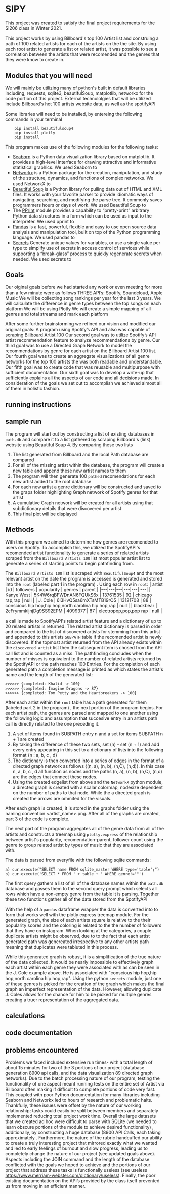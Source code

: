 # SIPY

This project was created to satisfy the final project requirements for the SI206 class in Winter 2021.

This project works by using Billboard's top 100 Artist list and construing a path of 100 related artists for each of the artists on the the site. By using each root artist to generate a list or related artist, it was possible to see a correlation between the artists that were recomended and the genres that they were know to create in.

## Modules that you will need

We will mainly be utilizing many of python's built in default libraries including, requests, sqlite3, beautifulSoup, matplotlib, networkx for the code portion of this project. External technololgies that will be utilized include Billboard's hot 100 artists website data, as well as the spotifyAPI

Some libraries will need to be installed, by entereing the following commands in your terminal

```
    pip install beautifulsoup4
    pip install plotly
    pip install
```

This program makes use of the following modules for the following tasks:

- [Seaborn](https://seaborn.pydata.org) is a Python data visualization library based on matplotlib. It provides a high-level interface for drawing attractive and informative statistical graphics. We used Seaborn to 
- [Networkx](https://networkx.org) is a Python package for the creation, manipulation, and study of the structure, dynamics, and functions of complex networks. We used NetworkX to 
- [Beautiful Soup](https://www.crummy.com/software/BeautifulSoup/bs4/doc/) is a Python library for pulling data out of HTML and XML files. It works with your favorite parser to provide idiomatic ways of navigating, searching, and modifying the parse tree. It commonly saves programmers hours or days of work. We used Beautiful Soup to 
- The [PPrint](https://github.com/python/cpython/blob/3.9/Lib/pprint.py) module provides a capability to “pretty-print” arbitrary Python data structures in a form which can be used as input to the interpreter. We used pprint to 
- [Pandas](https://pandas.pydata.org/) is a fast, powerful, flexible and easy to use open source data analysis and manipulation tool, built on top of the Python programming language. We used pandas to 
- [Secrets](https://pypi.org/project/python-secrets/) Generate unique values for variables, or use a single value per type to simplify use of secrets in access control of services while supporting a “break-glass” process to quickly regenerate secrets when needed. We used secrets to 

## Goals

Our oiginal goals before we had started any work or even meeting for more than a few minute were as follows
THREE API’s: Spotify, Soundcloud, Apple Music
We will be collecting song rankings per year for the last 3 years.
We will calculate the difference in genre types between the top songs on each platform
We will be using Plotly
We will create a simple mapping of all genres and total streams and mark each platform

After some further brainstorming we refined our vision and modified our original goals:
A program using Spotify’s API and also was capable of scraping [Billboard Artist 100](https://www.billboard.com/charts/artist-100)
Our second goal was to utilize Spotify’s API artist recommendation feature to analyze recommendations by genre.
Our third goal was to use a Directed Graph Network to model the recommendations by genre for each artist on the Billboard Artist 100 list.
Our fourth goal was to create an aggregate visualizations of all genre networks for the top 100 artists the was both readable and understandable.
Our fifth goal was to create code that was reusable and multipurpose with sufficient documentation.
Our sixth goal was to develop a write-up that sufficiently explains all the aspects of our code and all decisions made.
In consideration of the goals we set out to accomplish we achieved almost all of them in holistic fashion.

## running instructions

## sample run

The program will start out by constructing a list of existing databases in `path.db` and compare it to a list gathered by scraping Billboard's (link) website using Beautiful Soup 4. By comparing these two lists

1. The list generated from Billboard and the local Path database are compared
2. For all of the missing artist within the database, the program will create a new table and append these new artist names to them
3. The program will then generate 100 `pathed` recomendations for each new artist added to the root database
4. For each new artist a genre dictionary will be constructed and saved to the graps folder highlighting Graph network of Spotify genres for that artist
5. A cumulative Graph network will be created for all artists using that subdictionary details that were discovered per artist
6. This final plot will be displayed


## Methods

With this program we aimed to determine how genres are recomended to users on Spotify. To accomplish this, we utilized the SpotifyAPI's recomended artist functionality to generate a series of related artists scraped from the `Billboard Artists 100` list most popular artist list to generate a series of starting points to begin pathfinding from.

The `Billboard Artists 100` list  is scraped with `BeautifulSoup4` and the most relevant artist on the date the program is accessed is generated and stored into the `root` (labeled part 1 in the program) . Using each row in `root`:
| artist  | id  | followers  | popularity  | genres  |  parent  |
|---|---|---|---|---| ---|
| Kanye West  | 5K4W6rqBFWDnAN6FQUkS6x  | 13761535  | 92  | chicago rap,rap  |  null  |
| J. Cole  | 6l3HvQ5sa6mXTsMTB19rO5  | 13121708  | 88  | conscious hip hop,hip hop,north carolina hip hop,rap  |  null  |
| blackbear  | 2cFrymmkijnjDg9SS92EPM  | 4099377  | 87  | electropop,pop,pop rap  | null  |

a call is made to SpotifyAPI's related artist feature and a dictionary of up to 20 related artists is returned. The related artist dictionary is parsed in order and compared to the list of discovered artists for stemming from this artist and appended to this artists `SUBPATH` table if the recomended artist is newly discovered. If the topmost artist returned from the API already exists within the `discovered artist` list then the subsequent item is chosed from the API call list and is counted as a miss. The pathfinding concludes when the number of misses is equivalent to the number of related artists returned by the SpotifyAPI or the path reaches 100 Entries. For the completion of each generated path a completion message is printed as which states the artist's name and the length of the generated list: 

```
>>>>>> {completed: Khalid -> 100}
>>>>>> {completed: Imagine Dragons -> 87}
>>>>>> {completed: Tom Petty and the Heartbreakers -> 100}
```

After each artist within the `root` table has a path generated for them (labeled part 2 in the program) , the next portion of the program begins. For each artist path, the genres are parsed and mapped to one another using the following logic and assumption that succesive entry in an artists path call is directly related to the one preceding it.

1. A set of items found in SUBPATH entry n and a set for items SUBPATH  n + 1 are created
2. By taking the difference of these two sets, set (n) - set (n + 1) and add every entry appearing in this set to a dictionary of lists into the following format {n : a, b, c , d}
3. The dictionary is then converted into a series of edges in the format of a directed graph network as follows {(n, a), (n, b), (n,C), (n,d)}. In this case n, a, b, c , d all function as nodes and the paths (n, a), (n, b), (n,C), (n,d) are the edges that connect these nodes.
4. Using the created edgelist from above and the `NetworkX` python module, a directed graph is created with a scalar colormap, nodesize dependent on the number of paths to that node. While the a directed graph is created the arrows are ommited for the visuals. 

After each graph is created, it is stored in the graphs folder using the naming convention <artist_name>.png. After all of the graphs are created, part 3 of the code is complete.

The next part of the program aggregates all of the genre data from all of the artists and constructs a treemap using `plotly.express` of the relationship between artist's popularity, recomendation-parent, follower count using the genre to group related artist by types of music that they are associated with.

The data is parsed from everyfile with the following sqlite commands:
```
a) cur.execute("SELECT name FROM sqlite_master WHERE type='table';")
b) cur.execute('SELECT * FROM ' + table + ' WHERE genre!=""')
```

The first query gathers a list of all of the database names within the `path.db` database and passes them to the second query prompt which selects all rows which have a non-empty genre from the table it is parsing. Together these two functions gather all of the data stored from the SpotifyAPI

With the help of a `pandas` dataframe wrapper the data is converted into to form that works well with the plotly express treemap module. For the generated graph, the size of each artists square is relative to the their popularity scores and the coloring is related to the the number of followers that they have on instagram. When looking at the categories, a couple duplicate artists might be observed, due to to the fact that each artist generated path was genereated irrespective to any other artists path meaning that duplicates were tabluted in this process. 

While this generated graph is robust, it is a simplification of the true nature of the data collected. It would be nearly impossible to effectively graph each artist within each genre they were associated with as can be seen in the J. Cole example above. He is associated with "conscious hip hop,hip hop,north carolina hip hop,rap". Using the python `secrets` module, just one of these genres is picked for the creation of the graph which makes the final graph an imperfect representation of the data. However, allowing duplicate J. Coles allows for the chance for him to be picked for multiple genres creating a truer representation of the aggregated data.  

## calculations

## code documentation 

## problems encountered

Problems we faced included extensive run times- with a total length of about 15 minutes for two of the 3 portions of our project (database generation 8900 api calls, and the data visualization 89 directed graph networks). Due to the batch processing nature of our program, testing the functionality of one aspect meant running tests on the entire set of Artist via Billboard often making if difficult to complete portions of code very fast. This coupled with poor Python documentation for many libraries including Seaborn and Networkx led to hours of research and problematic halts. Thankfully, these issues were offset by the nature of our working relationship; tasks could easily be split between members and separately implemented reducing total project work time. Overall the large datasets that we created ad hoc were difficult to parse with SQLite (we needed to learn obscure portions of the module to achieve desired functionality) , additionally, by constructing a huge database (8900 API Calls, each taking approximately . Furthermore, the nature of the rubric handcuffed our ability to create a truly interesting project that mirrored exactly what we wanted and led to early feelings of burnout and slow progress, leading us to completely change the nature of our project (see updated goals above). Aspects including the JOIN command and the length of the database conflicted with the goals we hoped to achieve and the portions of our project that address these tasks is functionally useless (see useless https://www.merriam-webster.com/dictionary/useless). Finally, the poor existing documentation on the API’s provided by the class itself prevented us from moving in an efficient manner.





